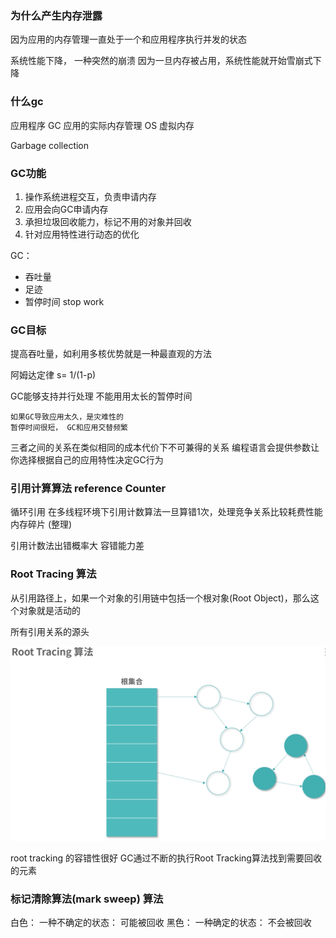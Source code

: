 ### 为什么产生内存泄露

因为应用的内存管理一直处于一个和应用程序执行并发的状态

系统性能下降， 一种突然的崩溃
因为一旦内存被占用，系统性能就开始雪崩式下降


### 什么gc

应用程序
GC 应用的实际内存管理
OS 虚拟内存

Garbage collection 


### GC功能
1. 操作系统进程交互，负责申请内存
2. 应用会向GC申请内存
3. 承担垃圾回收能力，标记不用的对象并回收
4. 针对应用特性进行动态的优化


GC：
* 吞吐量
* 足迹
* 暂停时间 stop work


### GC目标
提高吞吐量，如利用多核优势就是一种最直观的方法


阿姆达定律
s= 1/(1-p)

GC能够支持并行处理
不能用用太长的暂停时间
    
    如果GC导致应用太久，是灾难性的
    暂停时间很短， GC和应用交替频繁


三者之间的关系在类似相同的成本代价下不可兼得的关系
编程语言会提供参数让你选择根据自己的应用特性决定GC行为




### 引用计算算法 reference Counter

循环引用
在多线程环境下引用计数算法一旦算错1次，处理竞争关系比较耗费性能
内存碎片 (整理)


引用计数法出错概率大
容错能力差


### Root Tracing 算法

从引用路径上，如果一个对象的引用链中包括一个根对象(Root Object)，那么这个对象就是活动的

所有引用关系的源头

![vc1nuq](https://raw.githubusercontent.com/jacksonyoudi/images/main/uPic/vc1nuq.png)


root tracking 的容错性很好
GC通过不断的执行Root Tracking算法找到需要回收的元素



### 标记清除算法(mark sweep) 算法
白色： 一种不确定的状态： 可能被回收
黑色： 一种确定的状态： 不会被回收








